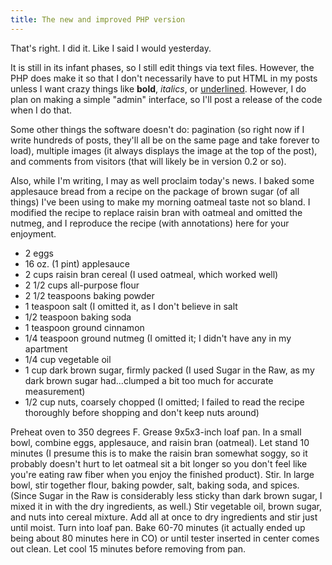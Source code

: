 ```yaml
---
title: The new and improved PHP version
---
```


That's right. I did it. Like I said I would yesterday.

It is still in its infant phases, so I still edit things via text files.
However, the PHP does make it so that I don't necessarily have to put HTML in my
posts unless I want crazy things like <b>bold</b>, <i>italics</i>, or
<u>underlined</u>. However, I do plan on making a simple "admin" interface, so
I'll post a release of the code when I do that.

Some other things the software doesn't do: pagination (so right now if I write
hundreds of posts, they'll all be on the same page and take forever to load),
multiple images (it always displays the image at the top of the post), and
comments from visitors (that will likely be in version 0.2 or so).

Also, while I'm writing, I may as well proclaim today's news. I baked some
applesauce bread from a recipe on the package of brown sugar (of all things)
I've been using to make my morning oatmeal taste not so bland. I modified the
recipe to replace raisin bran with oatmeal and omitted the nutmeg, and I
reproduce the recipe (with annotations) here for your enjoyment.

<ul>
  <li>2 eggs</li>
  <li>16 oz. (1 pint) applesauce</li>
  <li>2 cups raisin bran cereal (I used oatmeal, which worked well)</li>
  <li>2 1/2 cups all-purpose flour</li>
  <li>2 1/2 teaspoons baking powder</li>
  <li>1 teaspoon salt (I omitted it, as I don't believe in salt</li>
  <li>1/2 teaspoon baking soda</li>
  <li>1 teaspoon ground cinnamon</li>
  <li>1/4 teaspoon ground nutmeg (I omitted it; I didn't have any in my
  apartment</li>
  <li>1/4 cup vegetable oil</li>
  <li>1 cup dark brown sugar, firmly packed (I used Sugar in the Raw, as my dark
  brown sugar had...clumped a bit too much for accurate measurement)</li>
  <li>1/2 cup nuts, coarsely chopped (I omitted; I failed to read the recipe
  thoroughly before shopping and don't keep nuts around)</li>
</ul>

Preheat oven to 350 degrees F. Grease 9x5x3-inch loaf pan. In a small bowl,
combine eggs, applesauce, and raisin bran (oatmeal). Let stand 10 minutes (I
presume this is to make the raisin bran somewhat soggy, so it probably doesn't
hurt to let oatmeal sit a bit longer so you don't feel like you're eating raw
fiber when you enjoy the finished product). Stir. In large bowl, stir together
flour, baking powder, salt, baking soda, and spices. (Since Sugar in the Raw is
considerably less sticky than dark brown sugar, I mixed it in with the dry
ingredients, as well.) Stir vegetable oil, brown sugar, and nuts into cereal
mixture. Add all at once to dry ingredients and stir just until moist. Turn into
loaf pan. Bake 60-70 minutes (it actually ended up being about 80 minutes here
in CO) or until tester inserted in center comes out clean. Let cool 15 minutes
before removing from pan.
